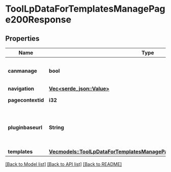# ToolLpDataForTemplatesManagePage200Response

## Properties

Name | Type | Description | Notes
------------ | ------------- | ------------- | -------------
**canmanage** | **bool** | Whether the user manage the templates | [default to null]
**navigation** | [**Vec<serde_json::Value>**](serde_json::Value.md) |  | 
**pagecontextid** | **i32** | The page context id | 
**pluginbaseurl** | **String** | Url to the tool_lp plugin folder on this Moodle site | 
**templates** | [**Vec<models::ToolLpDataForTemplatesManagePage200ResponseTemplatesInner>**](tool_lp_data_for_templates_manage_page_200_response_templates_inner.md) |  | 

[[Back to Model list]](../README.md#documentation-for-models) [[Back to API list]](../README.md#documentation-for-api-endpoints) [[Back to README]](../README.md)


